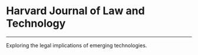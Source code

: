 # Harvard Journal of Law and Technology
---
Exploring the legal implications of emerging technologies.